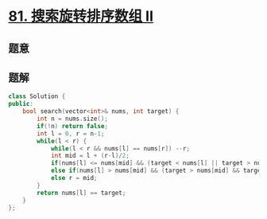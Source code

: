 #  [81. 搜索旋转排序数组 II](https://leetcode-cn.com/problems/search-in-rotated-sorted-array-ii/)

## 题意



## 题解



```c++
class Solution {
public:
    bool search(vector<int>& nums, int target) {
        int n = nums.size();
        if(!n) return false;
        int l = 0, r = n-1;
        while(l < r) {
            while(l < r && nums[l] == nums[r]) --r;
            int mid = l + (r-l)/2;
            if(nums[l] <= nums[mid] && (target < nums[l] || target > nums[mid])) l = mid+1;
            else if(nums[l] > nums[mid] && (target > nums[mid] && target < nums[l])) l = mid+1;
            else r = mid;
        }
        return nums[l] == target;
    }
};
```



```python3

```

